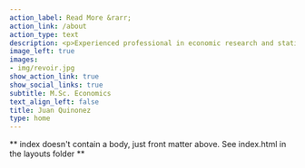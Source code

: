 ```yaml
---
action_label: Read More &rarr;
action_link: /about
action_type: text
description: <p>Experienced professional in economic research and statistical analysis. Highly developed methodological, analytic, creative, and advanced skills in machine learning, with vast experience in risk management, development and implementation of credit strategies in the banking sector.</p><p>Self-motivated executive with experience in project management and data mining.</p>
image_left: true
images:
- img/revoir.jpg
show_action_link: true
show_social_links: true
subtitle: M.Sc. Economics
text_align_left: false
title: Juan Quinonez
type: home
---
```


** index doesn't contain a body, just front matter above.
See index.html in the layouts folder **
